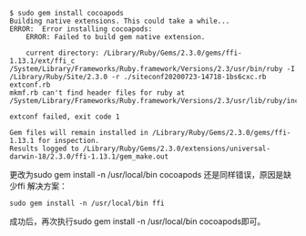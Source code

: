 
```
$ sudo gem install cocoapods
Building native extensions. This could take a while...
ERROR:  Error installing cocoapods:
	ERROR: Failed to build gem native extension.

    current directory: /Library/Ruby/Gems/2.3.0/gems/ffi-1.13.1/ext/ffi_c
/System/Library/Frameworks/Ruby.framework/Versions/2.3/usr/bin/ruby -I /Library/Ruby/Site/2.3.0 -r ./siteconf20200723-14718-1bs6cxc.rb extconf.rb
mkmf.rb can't find header files for ruby at /System/Library/Frameworks/Ruby.framework/Versions/2.3/usr/lib/ruby/include/ruby.h

extconf failed, exit code 1

Gem files will remain installed in /Library/Ruby/Gems/2.3.0/gems/ffi-1.13.1 for inspection.
Results logged to /Library/Ruby/Gems/2.3.0/extensions/universal-darwin-18/2.3.0/ffi-1.13.1/gem_make.out

```
更改为sudo gem install -n /usr/local/bin cocoapods 还是同样错误，原因是缺少ffi
解决方案：
```
sudo gem install -n /usr/local/bin ffi
```
成功后，再次执行sudo gem install -n /usr/local/bin cocoapods即可。
